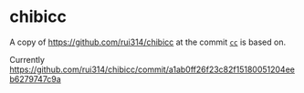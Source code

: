 # chibicc

A copy of https://github.com/rui314/chibicc at the commit [`cc`](./../cc/) is based on.

Currently https://github.com/rui314/chibicc/commit/a1ab0ff26f23c82f15180051204eeb6279747c9a
